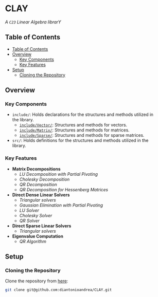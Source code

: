# CLAY

_A `C23` Linear Algebra librarY_

## Table of Contents

- [Table of Contents](#table-of-contents)
- [Overview](#overview)
    - [Key Components](#key-components)
    - [Key Features](#key-features)
- [Setup](#setup)
    - [Cloning the Repository](#cloning-the-repository)

## Overview

### Key Components

- `include/`: Holds declarations for the structures and methods utilized in the library.
    - [`include/Vector/`](./include/Vector/): Structures and methods for vectors.
    - [`include/Matrix/`](./include/Matrix/): Structures and methods for matrices.
    - [`include/Sparse/`](./include/Sparse/): Structures and methods for sparse matrices.
- `src/`: Holds definitions for the structures and methods utilized in the library.

### Key Features

- **Matrix Decompositions**
    - _LU Decomposition with Partial Pivoting_
    - _Cholesky Decomposition_
    - _QR Decomposition_
    - _QR Decomposition for Hessenberg Matrices_
- **Direct Dense Linear Solvers**
    - _Triangular solvers_
    - _Gaussian Elimination with Partial Pivoting_
    - _LU Solver_
    - _Cholesky Solver_
    - _QR Solver_
- **Direct Sparse Linear Solvers**
    - _Triangular solvers_
- **Eigenvalue Computation**
    - _QR Algorithm_

## Setup

### Cloning the Repository

Clone the repository from [here](https://github.com/diantonioandrea/CLAY):

```bash
git clone git@github.com:diantonioandrea/CLAY.git
```
